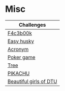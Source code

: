 # Misc

| Challenges       					| 
| ----------------------------------------------------- |
| [F4c3b00k](F4c3b00k/)					|
| [Easy husky](Easy-Husky/)				|
| [Acronym](Acronym/)					|
| [Poker game](Poker-Game/)				|
| [Tree](Tree/)						|
| [PIKACHU](Pikachu/)					|
| [Beautiful girls of DTU](Beautiful-Girls-Of-DTU/)	|

